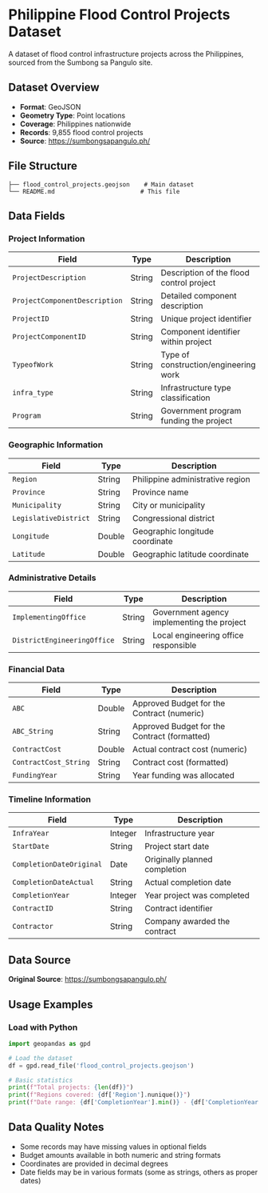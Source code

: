 # Philippine Flood Control Projects Dataset

A dataset of flood control infrastructure projects across the Philippines, sourced from the Sumbong sa Pangulo site.

## Dataset Overview

- **Format**: GeoJSON
- **Geometry Type**: Point locations
- **Coverage**: Philippines nationwide
- **Records**: 9,855 flood control projects
- **Source**: https://sumbongsapangulo.ph/

## File Structure

```
├── flood_control_projects.geojson    # Main dataset
└── README.md                        # This file
```

## Data Fields

### Project Information
| Field | Type | Description |
|-------|------|-------------|
| `ProjectDescription` | String | Description of the flood control project |
| `ProjectComponentDescription` | String | Detailed component description |
| `ProjectID` | String | Unique project identifier |
| `ProjectComponentID` | String | Component identifier within project |
| `TypeofWork` | String | Type of construction/engineering work |
| `infra_type` | String | Infrastructure type classification |
| `Program` | String | Government program funding the project |

### Geographic Information
| Field | Type | Description |
|-------|------|-------------|
| `Region` | String | Philippine administrative region |
| `Province` | String | Province name |
| `Municipality` | String | City or municipality |
| `LegislativeDistrict` | String | Congressional district |
| `Longitude` | Double | Geographic longitude coordinate |
| `Latitude` | Double | Geographic latitude coordinate |

### Administrative Details
| Field | Type | Description |
|-------|------|-------------|
| `ImplementingOffice` | String | Government agency implementing the project |
| `DistrictEngineeringOffice` | String | Local engineering office responsible |

### Financial Data
| Field | Type | Description |
|-------|------|-------------|
| `ABC` | Double | Approved Budget for the Contract (numeric) |
| `ABC_String` | String | Approved Budget for the Contract (formatted) |
| `ContractCost` | Double | Actual contract cost (numeric) |
| `ContractCost_String` | String | Contract cost (formatted) |
| `FundingYear` | String | Year funding was allocated |

### Timeline Information
| Field | Type | Description |
|-------|------|-------------|
| `InfraYear` | Integer | Infrastructure year |
| `StartDate` | String | Project start date |
| `CompletionDateOriginal` | Date | Originally planned completion |
| `CompletionDateActual` | String | Actual completion date |
| `CompletionYear` | Integer | Year project was completed |
| `ContractID` | String | Contract identifier |
| `Contractor` | String | Company awarded the contract |

## Data Source

**Original Source**: https://sumbongsapangulo.ph/

## Usage Examples
### Load with Python
```python
import geopandas as gpd

# Load the dataset
df = gpd.read_file('flood_control_projects.geojson')

# Basic statistics
print(f"Total projects: {len(df)}")
print(f"Regions covered: {df['Region'].nunique()}")
print(f"Date range: {df['CompletionYear'].min()} - {df['CompletionYear'].max()}")
```


## Data Quality Notes

- Some records may have missing values in optional fields
- Budget amounts available in both numeric and string formats
- Coordinates are provided in decimal degrees
- Date fields may be in various formats (some as strings, others as proper dates)
